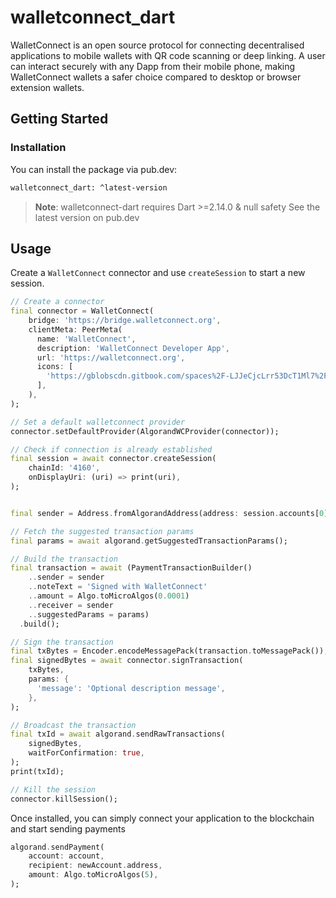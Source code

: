 # walletconnect_dart

WalletConnect is an open source protocol for connecting decentralised applications to mobile wallets
with QR code scanning or deep linking. A user can interact securely with any Dapp from their mobile
phone, making WalletConnect wallets a safer choice compared to desktop or browser extension wallets.

## Getting Started

### Installation

You can install the package via pub.dev:

```bash
walletconnect_dart: ^latest-version
```

> **Note**: walletconnect-dart requires Dart >=2.14.0 & null safety
> See the latest version on pub.dev

## Usage
Create a ```WalletConnect``` connector and use ```createSession``` to start a new session.

```dart
// Create a connector
final connector = WalletConnect(
    bridge: 'https://bridge.walletconnect.org',
    clientMeta: PeerMeta(
      name: 'WalletConnect',
      description: 'WalletConnect Developer App',
      url: 'https://walletconnect.org',
      icons: [
        'https://gblobscdn.gitbook.com/spaces%2F-LJJeCjcLrr53DcT1Ml7%2Favatar.png?alt=media'
      ],
    ),
);

// Set a default walletconnect provider
connector.setDefaultProvider(AlgorandWCProvider(connector));

// Check if connection is already established
final session = await connector.createSession(
    chainId: '4160',
    onDisplayUri: (uri) => print(uri),
);


final sender = Address.fromAlgorandAddress(address: session.accounts[0]);

// Fetch the suggested transaction params
final params = await algorand.getSuggestedTransactionParams();

// Build the transaction
final transaction = await (PaymentTransactionBuilder()
    ..sender = sender
    ..noteText = 'Signed with WalletConnect'
    ..amount = Algo.toMicroAlgos(0.0001)
    ..receiver = sender
    ..suggestedParams = params)
  .build();

// Sign the transaction
final txBytes = Encoder.encodeMessagePack(transaction.toMessagePack());
final signedBytes = await connector.signTransaction(
    txBytes,
    params: {
      'message': 'Optional description message',
    },
);

// Broadcast the transaction
final txId = await algorand.sendRawTransactions(
    signedBytes,
    waitForConfirmation: true,
);
print(txId);

// Kill the session
connector.killSession();
```

Once installed, you can simply connect your application to the blockchain and start sending payments

```dart
algorand.sendPayment(
    account: account,
    recipient: newAccount.address,
    amount: Algo.toMicroAlgos(5),
);
```
